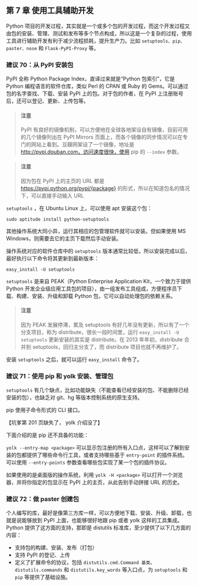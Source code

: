 ## 第 7 章 使用工具辅助开发

Python 项目的开发过程，其实就是一个或多个包的开发过程，而这个开发过程又由包的安装、管理、测试和发布等多个节点构成，所以这是一个复杂的过程，使用工具进行辅助开发有利于减少流程损耗，提升生产力。比如 `setuptools、pip、paster、nose` 和 `Flask-PyPI-Proxy` 等。

### 建议 70：从 PyPI 安装包

PyPI 全称 Python Package Index，直译过来就是“Python 包索引”，它是 Python 编程语言的软件仓库，类似 Perl 的 CPAN 或 Ruby 的 Gems。可以通过包的名字查找、下载、安装 PyPI 上的包。对于包的作者，在 PyPI 上注册账号后，还可以登记、更新、上传包等。

> #### 注意
>
> PyPI 有良好的镜像机制，可以方便地在全球各地架设自有镜像，目前可用的几个镜像列出在 PyPI Mirrors 页面上，而各个镜像的同步情况可以在专门的网站上看到。豆瓣网架设了一个镜像，地址是 http://pypi.douban.com，访问速度很快，使用 pip 的 `--index` 参数。

> #### 注意
>
> 因为包在 PyPI 上的主页的 URL 都是 https://pypi.python.org/pypi/{package} 的形式，所以在知道包名的情况下，可以直接手动输入 URL

`setuptools` ，在 Ubuntu Linux 上，可以使用 apt 安装这个包：

`sudo aptitude install python-setuptools`

其他操作系统大同小异，运行其相应的包管理软件就可以安装。但如果使用 MS Windows，则需要去它的主页下载然后手动安装。

操作系统对应的软件仓库中的 `setuptools` 版本通常比较低，所以安装完成以后，最好执行以下命令将其更新到最新版本：

`easy_install -U setuptools`

`setuptools` 是来自 PEAK（Python Enterprise Application Kit，一个致力于提供 Python 开发企业级应用工具包的项目），由一组发布工具组成，方便程序员下载、构建、安装、升级和卸载 Python 包，它可以自动处理包的依赖关系。

> #### 注意
>
> 因为 PEAK 发展停滞，累及 setuptools 有好几年没有更新，所以有了一个分支项目，称为 distribute，很长一段时间里，运行 `easy_install -U setuptools` 更新安装的其实是 distribute。在 2013 年年初，distribute 合并到 setuptools，回归主分支了，而 distribute 项目也就不再维护了。

安装 `setuptools` 之后，就可以运行 `easy_install` 命令了。

### 建议 71：使用 pip 和 yolk 安装、管理包

`setuptools` 有几个缺点，比如功能缺失（不能查看已经安装的包、不能删除已经安装的包），也缺乏对 git、hg 等版本控制系统的原生支持。

pip 使用子命令形式的 CLI 接口。

【坑爹第 201 页缺失了， yolk 介绍没了】

下面介绍的是 pip 还不具备的功能：

`yolk --entry-map <package>` 可以显示包注册的所有入口点，这样可以了解到安装的包都提供了哪些命令行工具，或者支持哪些基于 `entry-point` 的插件系统。可以使用 `--entry-points` 参数查看哪些包实现了某一个包的插件协议。

如果使用的是桌面版的操作系统，利用 `yolk -H <package>` 可以打开一个浏览器，并将你指定的包显示在 PyPI 上的主页，从此告别手动拼接 URL 的历史。

### 建议 72：做 paster 创建包

个人编写的库，最好是像第三方库一样，可以方便地下载、安装、升级、卸载，也就是说能够放到 PyPI 上面，也能够很好地跟 pip 或者 yolk 这样的工具集成。Python 提供了这方面的支持，那即是 distutils 标准库，至少提供了以下几方面的内容：

* 支持包的构建、安装、发布（打包）
* 支持 PyPI 的登记、上传
* 定义了扩展命令的协议，包括 `distutils.cmd.Command 基类`、`distutils.commands` 和 `distutils.key_words` 等入口点，为 `setuptools` 和 `pip` 等提供了基础设施。

